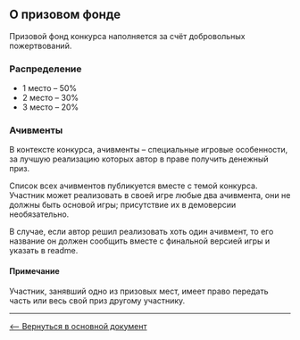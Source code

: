 ## О призовом фонде

Призовой фонд конкурса наполняется за счёт добровольных пожертвований.

### Распределение

* 1 место – 50%
* 2 место – 30%
* 3 место – 20%

### Ачивменты

В контексте конкурса, ачивменты – специальные игровые особенности, за лучшую реализацию которых автор в праве получить денежный приз.

Список всех ачивментов публикуется вместе с темой конкурса. Участник может реализовать в своей игре любые два ачивмента, они не должны быть основой игры; присутствие их в демоверсии необязательно.

В случае, если автор решил реализовать хоть один ачивмент, то его название он должен сообщить вместе с финальной версией игры и указать в readme.


#### Примечание

Участник, занявший одно из призовых мест, имеет право передать часть или весь свой приз другому участнику.

---

[&#10229; Вернуться в основной документ](main.md)
